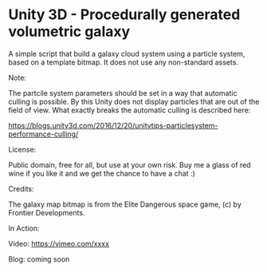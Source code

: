 # Unity 3D - Procedurally generated volumetric galaxy

A simple script that build a galaxy cloud system using a particle system, based on a template bitmap. It does not use any non-standard assets.

Note:

The partcile system parameters should be set in a way that automatic culling is possible. By this Unity does not display particles that are out of the field of view. What exactly breaks the automatic culling is described here:

https://blogs.unity3d.com/2016/12/20/unitytips-particlesystem-performance-culling/

License: 

Public domain, free for all, but use at your own risk. 
Buy me a glass of red wine if you like it and we get the chance to have a chat :)

Credits:

The galaxy map bitmap is from the Elite Dangerous space game, (c) by Frontier Developments.

In Action:

Video: https://vimeo.com/xxxx

Blog: coming soon


